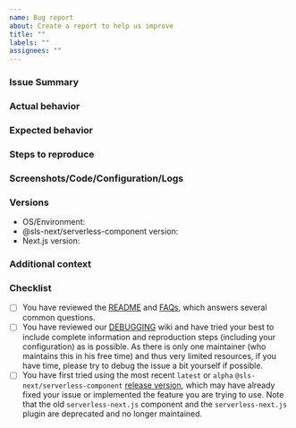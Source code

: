 ```yaml
---
name: Bug report
about: Create a report to help us improve
title: ""
labels: ""
assignees: ""
---
```


<!-- Thank you for submitting a bug report! Please use the below template to help structure your report. Try to fill out as many details as you can, as Next.js configuration can differ a lot. -->

### Issue Summary
<!-- A short summary of what the bug or issue is. -->

### Actual behavior
<!-- A clear and concise description of what actually happened. -->

### Expected behavior
<!-- A clear and concise description of what you expected to happen. Please compare against the Next.js local server even if it's behavior may not be the most robust or handle the most edge cases, as we would like to keep in parity with it. -->

### Steps to reproduce
<!-- Add steps to reproduce the actual behavior. Please try to fill this as specific as possible, it will help us diagnose the issue faster. If you have a GH repo to share a minimal reproduction, that's even better :) -->

### Screenshots/Code/Configuration/Logs
<!-- If applicable, add screenshots or a minimal repro (e.g code or configuration snippet or repository) to help explain your problem. If you have a runtime issue from Lambda/CloudFront, please check CloudWatch logs (note that Lambda@Edge logs are in a region closest to where you access CloudFront - NOT necessarily in `us-east-1` where the original Lambda is created) and post any logs or stacktraces if possible. See here for how to check logs: https://docs.aws.amazon.com/AmazonCloudFront/latest/DeveloperGuide/lambda-edge-testing-debugging.html#lambda-edge-identifying-function-errors. If you have a build or deploy issue, please run with serverless --debug and post the logs. Please also post your serverless.yml. -->

### Versions
<!-- Please add your OS from where you are deploying (e.g Mac, Windows, Ubuntu via GitHub CI) and @sls-next/serverless-component and Next.js versions below. Note that only the last sub-versions within the last two major version of Next.js are officially tested and supported. -->

- OS/Environment:
- @sls-next/serverless-component version:
- Next.js version:

### Additional context
<!-- Add any other context about the problem here. -->

### Checklist
<!-- Please review the following checklist before submitting the issue. -->

- [ ] You have reviewed the [README](https://github.com/sleukhin/serverless-next.js/blob/master/README.md) and [FAQs](https://github.com/sleukhin/serverless-next.js#faq), which answers several common questions.
- [ ] You have reviewed our [DEBUGGING](https://github.com/sleukhin/serverless-next.js/wiki/Debugging-Issues) wiki and have tried your best to include complete information and reproduction steps (including your configuration) as is possible. As there is only one maintainer (who maintains this in his free time) and thus very limited resources, if you have time, please try to debug the issue a bit yourself if possible.
- [ ] You have first tried using the most recent `latest` or `alpha` `@sls-next/serverless-component` [release version](https://github.com/sleukhin/serverless-next.js/releases), which may have already fixed your issue or implemented the feature you are trying to use. Note that the old `serverless-next.js` component and the `serverless-next.js` plugin are deprecated and no longer maintained.
